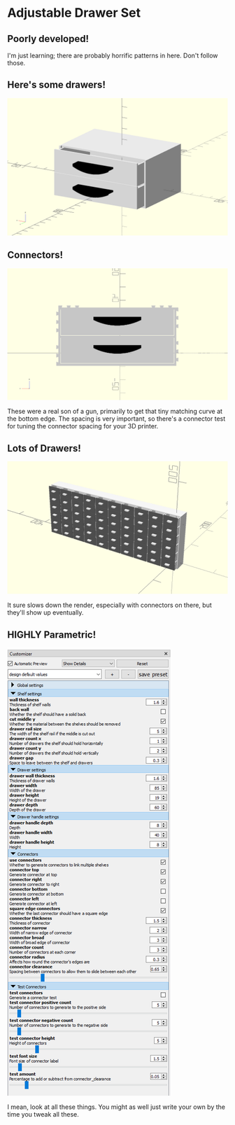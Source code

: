 # Adjustable Drawer Set

## Poorly developed!
I'm just learning; there are probably horrific patterns in here. Don't follow those.

## Here's some drawers!
![2x2 Drawer Set](images/white-black-2-drawer.png?raw=true)

## Connectors!
![Connectors Example](images/connectors-example.png?raw=true)

These were a real son of a gun, primarily to get that tiny matching curve at the bottom edge. The spacing is very important, so there's a connector test for tuning the connector spacing for your 3D printer.

## Lots of Drawers!
![Large Drawer Set](images/drawer-set.png?raw=true)

It sure slows down the render, especially with connectors on there, but they'll show up eventually.

## HIGHLY Parametric!
![Parameters](images/parameters.png?raw=true)

I mean, look at all these things. You might as well just write your own by the time you tweak all these.
